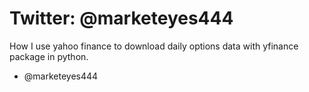 # Twitter: @marketeyes444

How I use yahoo finance to download daily options data with yfinance package in python.


  - @marketeyes444

